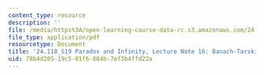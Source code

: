 ```yaml
---
content_type: resource
description: ''
file: /media/https%3A/open-learning-course-data-rc.s3.amazonaws.com/24-118-paradox-and-infinity-spring-2019/78b4d20519c501f6084b7ef3b4ffd22a_MIT24_118S19_LecNote16.pdf
file_type: application/pdf
resourcetype: Document
title: '24.118_S19 Paradox and Infinity, Lecture Note 16: Banach-Tarski: The Theorem'
uid: 78b4d205-19c5-01f6-084b-7ef3b4ffd22a
---
```

